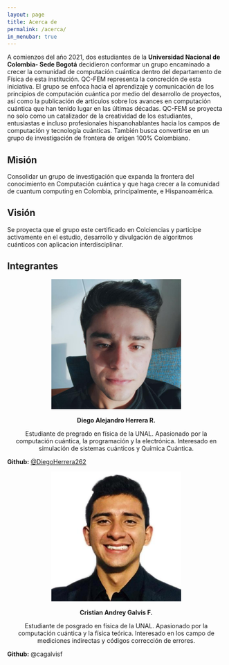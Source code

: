 ```yaml
---
layout: page
title: Acerca de
permalink: /acerca/
in_menubar: true
---
```


A comienzos del año 2021, dos estudiantes de la **Universidad Nacional de Colombia- Sede Bogotá** decidieron conformar un grupo encaminado a crecer la comunidad de computación cuántica dentro del departamento de Física de esta institución. QC-FEM representa la concreción de esta iniciativa. El grupo se enfoca hacia el aprendizaje y comunicación de los principios de computación cuántica por medio del desarrollo de proyectos, así como la publicación de artículos sobre los avances en computación cuántica que han tenido lugar en las últimas décadas. QC-FEM se proyecta no solo como un catalizador de la creatividad de los estudiantes, entusiastas e incluso profesionales hispanohablantes hacia los campos de computación y tecnología cuánticas. También busca convertirse en un grupo de investigación de frontera de origen 100% Colombiano.

<div class="col-wrapper">
  <div class="mycol col2">
    <h2>Misión</h2>
    <p>Consolidar un grupo de investigación que expanda la frontera del conocimiento en Computación cuántica y que haga crecer a la comunidad de cuantum computing en Colombia, principalmente, e Hispanoamérica.</p>
  </div>
  <div class="mycol col2">
    <h2>Visión</h2>
    <p>Se proyecta que el grupo este certificado en Colciencias y participe activamente en el estudio, desarrollo y divulgación de algoritmos cuánticos con aplicacion interdisciplinar.</p>
  </div>
</div>

## Integrantes


<div class="col-wrapper">
  <div class="mycol col2">
    <p align="center">
      <img src="/assets/images/DiegoHerrera.png" alt="Diego Herrera" width="300" height="300">
    </p>
    <p align="center">
      <b>Diego Alejandro Herrera R.</b>
    </p>
    <p align="center">Estudiante de pregrado en física de la UNAL. Apasionado por la computación cuántica, la programación y la electrónica. Interesado en simulación de sistemas cuánticos y Química Cuántica.</p>
    <b>Github:</b> <a href="https://github.com/DiegoHerrera262">@DiegoHerrera262</a>
  </div>
  <div class="mycol col2">
    <p align="center">
      <img src="/assets/images/CristianGalvis.png" alt="Cristian Galvis" width="300" height="300">
    </p>
    <p align="center">
      <b>Cristian Andrey Galvis F.</b>
    </p>
    <p align="center">Estudiante de posgrado en física de la UNAL. Apasionado por la computación cuántica y la física teórica. Interesado en los campo de mediciones indirectas y códigos corrección de errores.</p>
    <b>Github:</b> <a hfer="https://github.com/cagalvisf">@cagalvisf</a>
  </div>
</div>
